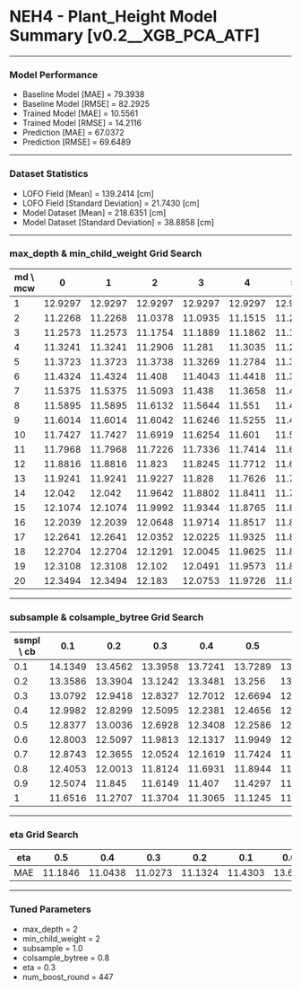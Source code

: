 # NEH4 - Plant_Height Model Summary [v0.2__XGB_PCA_ATF]

***

### Model Performance

- Baseline Model [MAE] = 79.3938
- Baseline Model [RMSE] = 82.2925
- Trained Model [MAE] = 10.5561
- Trained Model [RMSE] = 14.2116
- Prediction [MAE] = 67.0372
- Prediction [RMSE] = 69.6489
***

### Dataset Statistics

- LOFO Field [Mean] = 139.2414 [cm]
- LOFO Field [Standard Deviation] = 21.7430 [cm]
- Model Dataset [Mean] = 218.6351 [cm]
- Model Dataset [Standard Deviation] = 38.8858 [cm]
***

### max_depth & min_child_weight Grid Search

|   md \ mcw |       0 |       1 |       2 |       3 |       4 |       5 |       6 |       7 |       8 |       9 |      10 |      11 |      12 |      13 |      14 |      15 |      16 |      17 |      18 |      19 |      20 |
|------------|---------|---------|---------|---------|---------|---------|---------|---------|---------|---------|---------|---------|---------|---------|---------|---------|---------|---------|---------|---------|---------|
|          1 | 12.9297 | 12.9297 | 12.9297 | 12.9297 | 12.9297 | 12.9297 | 12.9297 | 12.9297 | 12.9297 | 12.9292 | 12.9285 | 12.9294 | 12.9294 | 12.9294 | 12.9294 | 12.93   | 12.9292 | 12.9308 | 12.9313 | 12.9309 | 12.9322 |
|          2 | 11.2268 | 11.2268 | 11.0378 | 11.0935 | 11.1515 | 11.2204 | 11.0477 | 11.1386 | 11.134  | 11.1187 | 11.1372 | 11.1733 | 11.1725 | 11.1276 | 11.2835 | 11.348  | 11.2295 | 11.278  | 11.2489 | 11.2067 | 11.2073 |
|          3 | 11.2573 | 11.2573 | 11.1754 | 11.1889 | 11.1862 | 11.1964 | 11.1403 | 11.1864 | 11.2077 | 11.1786 | 11.206  | 11.1804 | 11.131  | 11.1759 | 11.1903 | 11.1421 | 11.2146 | 11.2043 | 11.2026 | 11.2507 | 11.1853 |
|          4 | 11.3241 | 11.3241 | 11.2906 | 11.281  | 11.3035 | 11.2914 | 11.2555 | 11.255  | 11.3921 | 11.2514 | 11.2857 | 11.2632 | 11.2966 | 11.319  | 11.2978 | 11.2676 | 11.2892 | 11.2749 | 11.254  | 11.2601 | 11.3422 |
|          5 | 11.3723 | 11.3723 | 11.3738 | 11.3269 | 11.2784 | 11.3038 | 11.2963 | 11.2507 | 11.2927 | 11.2792 | 11.2371 | 11.2624 | 11.2769 | 11.2592 | 11.2271 | 11.2591 | 11.2885 | 11.2615 | 11.2702 | 11.2876 | 11.2721 |
|          6 | 11.4324 | 11.4324 | 11.408  | 11.4043 | 11.4418 | 11.3235 | 11.3643 | 11.338  | 11.4342 | 11.3272 | 11.3623 | 11.3028 | 11.3412 | 11.2948 | 11.2612 | 11.3478 | 11.3259 | 11.3065 | 11.3704 | 11.3652 | 11.3365 |
|          7 | 11.5375 | 11.5375 | 11.5093 | 11.438  | 11.3658 | 11.4111 | 11.3819 | 11.3782 | 11.3775 | 11.4    | 11.3744 | 11.3829 | 11.3539 | 11.4047 | 11.4349 | 11.3084 | 11.3917 | 11.3893 | 11.3343 | 11.3517 | 11.4085 |
|          8 | 11.5895 | 11.5895 | 11.6132 | 11.5644 | 11.551  | 11.4938 | 11.4547 | 11.4117 | 11.419  | 11.4581 | 11.3837 | 11.4334 | 11.3316 | 11.4683 | 11.4682 | 11.3826 | 11.3968 | 11.3957 | 11.4068 | 11.3472 | 11.4555 |
|          9 | 11.6014 | 11.6014 | 11.6042 | 11.6246 | 11.5255 | 11.4618 | 11.4583 | 11.4455 | 11.4285 | 11.4483 | 11.4439 | 11.4389 | 11.4056 | 11.4123 | 11.442  | 11.4347 | 11.4335 | 11.4895 | 11.4145 | 11.4053 | 11.4312 |
|         10 | 11.7427 | 11.7427 | 11.6919 | 11.6254 | 11.601  | 11.5905 | 11.482  | 11.555  | 11.4574 | 11.4211 | 11.4921 | 11.4974 | 11.5075 | 11.4957 | 11.4295 | 11.5041 | 11.4805 | 11.5595 | 11.4244 | 11.4359 | 11.4526 |
|         11 | 11.7968 | 11.7968 | 11.7226 | 11.7336 | 11.7414 | 11.616  | 11.5057 | 11.5385 | 11.5389 | 11.5864 | 11.5546 | 11.5653 | 11.4882 | 11.4563 | 11.4285 | 11.4593 | 11.4713 | 11.4336 | 11.446  | 11.4745 | 11.4338 |
|         12 | 11.8816 | 11.8816 | 11.823  | 11.8245 | 11.7712 | 11.6104 | 11.6249 | 11.6212 | 11.5851 | 11.5532 | 11.5562 | 11.5558 | 11.5297 | 11.4821 | 11.5683 | 11.5126 | 11.5209 | 11.4437 | 11.4704 | 11.4946 | 11.492  |
|         13 | 11.9241 | 11.9241 | 11.9227 | 11.828  | 11.7626 | 11.7372 | 11.6279 | 11.6298 | 11.6141 | 11.5954 | 11.5995 | 11.6744 | 11.5456 | 11.5512 | 11.5218 | 11.4933 | 11.5452 | 11.4786 | 11.5136 | 11.5154 | 11.4958 |
|         14 | 12.042  | 12.042  | 11.9642 | 11.8802 | 11.8411 | 11.7957 | 11.6707 | 11.6399 | 11.6689 | 11.6275 | 11.6054 | 11.5993 | 11.5005 | 11.5463 | 11.5258 | 11.5701 | 11.5228 | 11.4917 | 11.5421 | 11.5377 | 11.5308 |
|         15 | 12.1074 | 12.1074 | 11.9992 | 11.9344 | 11.8765 | 11.8029 | 11.6726 | 11.6449 | 11.6645 | 11.6464 | 11.6156 | 11.6445 | 11.5245 | 11.5063 | 11.5365 | 11.5753 | 11.5629 | 11.5196 | 11.5021 | 11.5548 | 11.5467 |
|         16 | 12.2039 | 12.2039 | 12.0648 | 11.9714 | 11.8517 | 11.8342 | 11.6512 | 11.6867 | 11.6486 | 11.7059 | 11.5486 | 11.6815 | 11.5758 | 11.5497 | 11.5311 | 11.5829 | 11.5893 | 11.568  | 11.5839 | 11.5704 | 11.5556 |
|         17 | 12.2641 | 12.2641 | 12.0352 | 12.0225 | 11.9325 | 11.8485 | 11.702  | 11.7249 | 11.6571 | 11.6538 | 11.5777 | 11.606  | 11.5831 | 11.6282 | 11.5284 | 11.5173 | 11.6566 | 11.5554 | 11.5721 | 11.6012 | 11.4714 |
|         18 | 12.2704 | 12.2704 | 12.1291 | 12.0045 | 11.9625 | 11.8834 | 11.747  | 11.7565 | 11.7115 | 11.6472 | 11.664  | 11.5982 | 11.5826 | 11.5507 | 11.5736 | 11.5784 | 11.5855 | 11.5799 | 11.5732 | 11.5512 | 11.5423 |
|         19 | 12.3108 | 12.3108 | 12.102  | 12.0491 | 11.9573 | 11.8376 | 11.7583 | 11.7185 | 11.7311 | 11.7373 | 11.616  | 11.6826 | 11.5844 | 11.5708 | 11.5305 | 11.6217 | 11.5778 | 11.6283 | 11.5399 | 11.5569 | 11.5941 |
|         20 | 12.3494 | 12.3494 | 12.183  | 12.0753 | 11.9726 | 11.8647 | 11.7493 | 11.7186 | 11.6759 | 11.7227 | 11.6255 | 11.6651 | 11.6225 | 11.5747 | 11.5746 | 11.5781 | 11.5954 | 11.6305 | 11.5396 | 11.5662 | 11.5843 |

***

### subsample & colsample_bytree Grid Search

|   ssmpl \ cb |     0.1 |     0.2 |     0.3 |     0.4 |     0.5 |     0.6 |     0.7 |     0.8 |     0.9 |     1.0 |
|--------------|---------|---------|---------|---------|---------|---------|---------|---------|---------|---------|
|          0.1 | 14.1349 | 13.4562 | 13.3958 | 13.7241 | 13.7289 | 13.5167 | 13.5291 | 13.5703 | 13.6754 | 13.5924 |
|          0.2 | 13.3586 | 13.3904 | 13.1242 | 13.3481 | 13.256  | 13.1055 | 13.142  | 13.1316 | 13.1489 | 13.1868 |
|          0.3 | 13.0792 | 12.9418 | 12.8327 | 12.7012 | 12.6694 | 12.6382 | 12.5712 | 12.5068 | 12.4196 | 12.3487 |
|          0.4 | 12.9982 | 12.8299 | 12.5095 | 12.2381 | 12.4656 | 12.2433 | 12.2666 | 12.7494 | 12.3089 | 12.1986 |
|          0.5 | 12.8377 | 13.0036 | 12.6928 | 12.3408 | 12.2586 | 12.2155 | 12.134  | 12.1244 | 11.8815 | 12.2777 |
|          0.6 | 12.8003 | 12.5097 | 11.9813 | 12.1317 | 11.9949 | 12.2284 | 11.859  | 11.9019 | 11.6724 | 11.9298 |
|          0.7 | 12.8743 | 12.3655 | 12.0524 | 12.1619 | 11.7424 | 11.725  | 11.9681 | 11.6873 | 11.6976 | 11.6391 |
|          0.8 | 12.4053 | 12.0013 | 11.8124 | 11.6931 | 11.8944 | 11.7559 | 11.6318 | 11.5587 | 11.6336 | 11.4966 |
|          0.9 | 12.5074 | 11.845  | 11.6149 | 11.407  | 11.4297 | 11.4335 | 11.4301 | 11.4001 | 11.318  | 11.4027 |
|          1   | 11.6516 | 11.2707 | 11.3704 | 11.3065 | 11.1245 | 11.1154 | 11.0988 | 11.0273 | 11.0571 | 11.0378 |

***

### eta Grid Search

| eta   |     0.5 |     0.4 |     0.3 |     0.2 |     0.1 |    0.01 |   0.001 |
|-------|---------|---------|---------|---------|---------|---------|---------|
| MAE   | 11.1846 | 11.0438 | 11.0273 | 11.1324 | 11.4303 | 13.6804 | 80.3297 |

***

### Tuned Parameters

- max_depth = 2
- min_child_weight = 2
- subsample = 1.0
- colsample_bytree = 0.8
- eta = 0.3
- num_boost_round = 447
